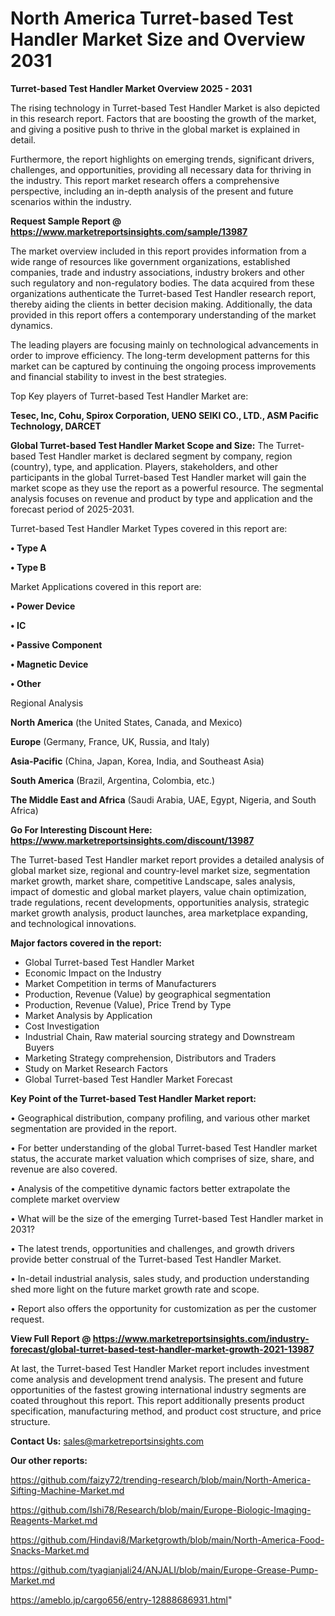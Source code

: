 # North America Turret-based Test Handler Market Size and Overview 2031

<Strong> Turret-based Test Handler Market Overview 2025 - 2031</strong>

The rising technology in Turret-based Test Handler Market is also depicted in this research report. Factors that are boosting the growth of the market, and giving a positive push to thrive in the global market is explained in detail.

Furthermore, the report highlights on emerging trends, significant drivers, challenges, and opportunities, providing all necessary data for thriving in the industry. This report market research offers a comprehensive perspective, including an in-depth analysis of the present and future scenarios within the industry.

<strong>Request Sample Report @ <a href=https://www.marketreportsinsights.com/sample/13987>https://www.marketreportsinsights.com/sample/13987</a></strong>

The market overview included in this report provides information from a wide range of resources like government organizations, established companies, trade and industry associations, industry brokers and other such regulatory and non-regulatory bodies. The data acquired from these organizations authenticate the Turret-based Test Handler research report, thereby aiding the clients in better decision making. Additionally, the data provided in this report offers a contemporary understanding of the market dynamics.

The leading players are focusing mainly on technological advancements in order to improve efficiency. The long-term development patterns for this market can be captured by continuing the ongoing process improvements and financial stability to invest in the best strategies.

Top Key players of Turret-based Test Handler Market are:

<strong>Tesec, Inc, Cohu, Spirox Corporation, UENO SEIKI CO., LTD., ASM Pacific Technology, DARCET</strong>

<strong><b>Global Turret-based Test Handler Market Scope and Size:</b></strong>
The Turret-based Test Handler market is declared segment by company, region (country), type, and application. Players, stakeholders, and other participants in the global Turret-based Test Handler market will gain the market scope as they use the report as a powerful resource. The segmental analysis focuses on revenue and product by type and application and the forecast period of 2025-2031.

Turret-based Test Handler Market Types covered in this report are:

<strong>• Type A

• Type B</strong>

Market Applications covered in this report are:

<strong>• Power Device

• IC

• Passive Component

• Magnetic Device

• Other</strong> 

Regional Analysis

<strong>North America</strong> (the United States, Canada, and Mexico)

<strong>Europe</strong> (Germany, France, UK, Russia, and Italy)

<strong>Asia-Pacific</strong> (China, Japan, Korea, India, and Southeast Asia)

<strong>South America</strong> (Brazil, Argentina, Colombia, etc.)

<strong>The Middle East and Africa</strong> (Saudi Arabia, UAE, Egypt, Nigeria, and South Africa)

<strong>Go For Interesting Discount Here: <a href=https://www.marketreportsinsights.com/discount/13987>https://www.marketreportsinsights.com/discount/13987</a></strong>

The Turret-based Test Handler market report provides a detailed analysis of global market size, regional and country-level market size, segmentation market growth, market share, competitive Landscape, sales analysis, impact of domestic and global market players, value chain optimization, trade regulations, recent developments, opportunities analysis, strategic market growth analysis, product launches, area marketplace expanding, and technological innovations.

<strong><b>Major factors covered in the report:</b></strong>
<ul>
  <li>Global Turret-based Test Handler Market </li>
  <li>Economic Impact on the Industry</li>
  <li>Market Competition in terms of Manufacturers</li>
  <li>Production, Revenue (Value) by geographical segmentation</li>
  <li>Production, Revenue (Value), Price Trend by Type</li>
  <li>Market Analysis by Application</li>
  <li>Cost Investigation</li>
  <li>Industrial Chain, Raw material sourcing strategy and Downstream Buyers</li>
  <li>Marketing Strategy comprehension, Distributors and Traders</li>
  <li>Study on Market Research Factors</li>
  <li>Global Turret-based Test Handler Market Forecast</li>
</ul>

<strong><b>Key Point of the Turret-based Test Handler Market report:</b></strong>

• Geographical distribution, company profiling, and various other market segmentation are provided in the report.

• For better understanding of the global Turret-based Test Handler market status, the accurate market valuation which comprises of size, share, and revenue are also covered.

• Analysis of the competitive dynamic factors better extrapolate the complete market overview

• What will be the size of the emerging Turret-based Test Handler market in 2031?

• The latest trends, opportunities and challenges, and growth drivers provide better construal of the Turret-based Test Handler Market.

• In-detail industrial analysis, sales study, and production understanding shed more light on the future market growth rate and scope.

• Report also offers the opportunity for customization as per the customer request.

<strong><b>View Full Report @ <a href=https://www.marketreportsinsights.com/industry-forecast/global-turret-based-test-handler-market-growth-2021-13987>https://www.marketreportsinsights.com/industry-forecast/global-turret-based-test-handler-market-growth-2021-13987</a></b></strong>


At last, the Turret-based Test Handler Market report includes investment come analysis and development trend analysis. The present and future opportunities of the fastest growing international industry segments are coated throughout this report. This report additionally presents product specification, manufacturing method, and product cost structure, and price structure.

<strong>Contact Us:</strong>
sales@marketreportsinsights.com

<strong>Our other reports:</strong>

<a href=https://github.com/faizy72/trending-research/blob/main/North-America-Sifting-Machine-Market.md>https://github.com/faizy72/trending-research/blob/main/North-America-Sifting-Machine-Market.md</a>

<a href=https://github.com/Ishi78/Research/blob/main/Europe-Biologic-Imaging-Reagents-Market.md>https://github.com/Ishi78/Research/blob/main/Europe-Biologic-Imaging-Reagents-Market.md</a>

<a href=https://github.com/Hindavi8/Marketgrowth/blob/main/North-America-Food-Snacks-Market.md>https://github.com/Hindavi8/Marketgrowth/blob/main/North-America-Food-Snacks-Market.md</a>

<a href=https://github.com/tyagianjali24/ANJALI/blob/main/Europe-Grease-Pump-Market.md>https://github.com/tyagianjali24/ANJALI/blob/main/Europe-Grease-Pump-Market.md</a>

<a href=https://ameblo.jp/cargo656/entry-12888686931.html>https://ameblo.jp/cargo656/entry-12888686931.html</a>"
